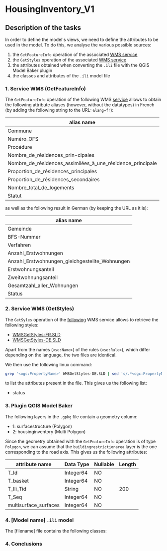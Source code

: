 # HousingInventory_V1

## Description of the tasks

In order to define the model's views, we need to define the attributes to be used in the model. To do this, we analyse the various possible sources:

1. the `GetFeatureInfo` operation of the associated [WMS service]()
2. the `GetStyles` operation of the associated [WMS service]()
3. the attributes obtained when converting the `.ili` file with the QGIS Model Baker plugin
4. the classes and attributes of the `.ili` model file

### 1. Service WMS (GetFeatureInfo)

The `GetFeatureInfo` operation of the following WMS [service](https://wms.geo.admin.ch/?SERVICE=WMS&VERSION=1.3.0&REQUEST=GetFeatureInfo&LAYERS=ch.are.wohnungsinventar-zweitwohnungsanteil&QUERY_LAYERS=ch.are.wohnungsinventar-zweitwohnungsanteil&CRS=EPSG:2056&BBOX=2531423.89,1155079.22,2532223.89,1155679.22&FEATURE_COUNT=1&HEIGHT=2&WIDTH=2&FORMAT=image/png&INFO_FORMAT=text/plain&I=1&J=1)  allows to obtain the following attribute aliases (however, without the datatypes) in French (by adding the following string to the URL: `&lang=fr`):

| alias name                                                 |
|------------------------------------------------------------|
| Commune                                                    |
| Numéro_OFS                                                 |
| Procédure                                                  |
| Nombre_de_résidences_prin-cipales                          |
| Nombre_de_résidences_assimilées_à_une_résidence_principale |
| Proportion_de_résidences_principales                       |
| Proportion_de_résidences_secondaires                       |
| Nombre_total_de_logements                                  |
| Statut                                                     |

as well as the following result in German (by keeping the URL as it is):

| alias name                                                 |
|------------------------------------------------------------|
| Gemeinde                                                   |
| BFS-Nummer                                                 |
| Verfahren                                                  |
| Anzahl_Erstwohnungen                                       |
| Anzahl_Erstwohnungen_gleichgestellte_Wohnungen             |
| Erstwohnungsanteil                                         |
| Zweitwohnungsanteil                                        |
| Gesamtzahl_aller_Wohnungen                                 |
| Status                                                     |

### 2. Service WMS (GetStyles)

The `GetSyles` operation of the [following](https://wms.geo.admin.ch/?REQUEST=GetStyles&LAYERS=ch.astra.baulinien-nationalstrassen&SERVICE=WMS&VERSION=1.3.0) WMS service allows to retrieve the following styles:

- [WMSGetStyles-FR.SLD]()
- [WMSGetStyles-DE.SLD]()

Apart from the names (`<se:Name>`) of the rules (`<se:Rule>`), which differ depending on the language, the two files are identical.

We then use the following linux command:

```bash
grep '<ogc:PropertyName>' WMSGetStyles-DE.SLD | sed 's/.*<ogc:PropertyName>\(.*\)<\/ogc:PropertyName>.*/\1/'
```
to list the attributes present in the file. This gives us the following list:

- status

### 3. Plugin QGIS Model Baker

The following layers in the `.gpkg` file contain a geometry column:

- 1: surfacestructure (Polygon)
- 2: housinginventory (Multi Polygon)

Since the geometry obtained with the `GetFeatureInfo` operation is of type `Polygon`, we can assume that the `buildingrestrictionarea` layer is the one corresponding to the road axis. This gives us the following attributes:

| attribute name       | Data Type | Nullable | Length |
|--------------------  |-----------|----------|--------|
| T_Id                 | Integer64 | NO       |        |
| T_basket             | Integer64 | NO       |        |
| T_Ili_Tid            | String    | NO       | 200    |
| T_Seq                | Integer64 | NO       |        |
| multisurface_surfaces| Integer64 | NO       |        |

### 4. [Model name] `.ili` model

The [filename] file contains the following classes:

### 4. Conclusions